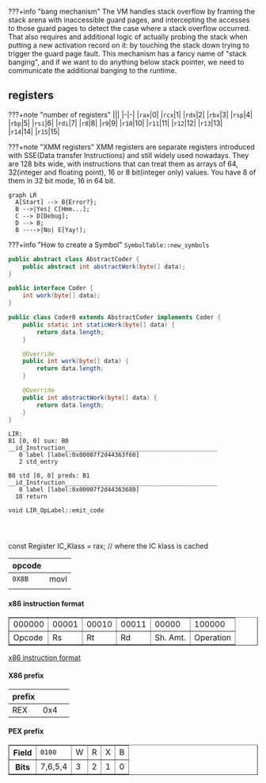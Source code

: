 ???+info "bang mechanism"
    The VM handles stack overflow by framing the stack arena with inaccessible guard pages, and intercepting the accesses to those guard pages to detect the case where a stack overflow occurred. That also requires and additional logic of actually probing the stack when putting a new activation record on it: by touching the stack down trying to trigger the guard page fault. This mechanism has a fancy name of "stack banging", and if we want to do anything below stack pointer, we need to communicate the additional banging to the runtime.




## registers
???+note "number of registers"
    |||
    |-|-|
    |`rax`|0|
    |`rcx`|1|
    |`rdx`|2|
    |`rbx`|3|
    |`rsp`|4|
    |`rbp`|5|
    |`rsi`|6|
    |`rdi`|7|
    |`r8`|8|
    |`r9`|9|
    |`r10`|10|
    |`r11`|11|
    |`r12`|12|
    |`r13`|13|    
    |`r14`|14|
    |`r15`|15|



???+note "XMM registers"
    XMM registers are separate registers introduced with SSE(Data transfer Instructions) and still widely used nowadays. They are 128 bits wide, with instructions that can treat them as arrays of 64, 32(integer and floating point), 16 or 8 bit(integer only) values. You have 8 of them in 32 bit mode, 16 in 64 bit.




``` mermaid
graph LR
  A[Start] --> B{Error?};
  B -->|Yes| C[Hmm...];
  C --> D[Debug];
  D --> B;
  B ---->|No| E[Yay!];
```


???+info "How to create a Symbol"
    `SymbolTable::new_symbols`

```java
public abstract class AbstractCoder {
    public abstract int abstractWork(byte[] data);
}

public interface Coder {
    int work(byte[] data);
}

public class Coder0 extends AbstractCoder implements Coder {
    public static int staticWork(byte[] data) {
        return data.length;
    }

    @Override
    public int work(byte[] data) {
        return data.length;
    }

    @Override
    public int abstractWork(byte[] data) {
        return data.length;
    }
}
```



```
LIR:
B1 [0, 0] sux: B0 
__id_Instruction___________________________________________
   0 label [label:0x00007f2d44363f60]
   2 std_entry 

B0 std [0, 0] preds: B1 
__id_Instruction___________________________________________
   8 label [label:0x00007f2d44363680]
  10 return   
```


```
void LIR_OpLabel::emit_code




```

const Register IC_Klass    = rax;   // where the IC klass is cached



|opcode||
|-|-|
|`0X8B`|movl|
|||


#### x86 instruction format 

<table border="1">
    <tbody><tr><td>000000</td><td>00001</td><td>00010</td><td>00011</td><td>00000</td><td>100000</td></tr>
    <tr><td>Opcode</td><td>Rs</td>   <td>Rt</td>   <td>Rd</td>   <td>Sh. Amt.</td><td>Operation</td></tr>
</tbody></table>



[x86 instruction format](http://staffwww.fullcoll.edu/aclifton/cs241/lecture-instruction-format.html)


#### X86 prefix

|prefix|||
|-|-|-|
|REX|0x4||


#### PEX prefix

<table border="1">
    <tbody><tr><th>Field</th><td colspan="4"><code>0100</code></td><td>W</td><td>R</td><td>X</td><td>B</td></tr>
    <tr><th>Bits</th><td colspan="4">7,6,5,4</td><td>3</td><td>2</td><td>1</td><td>0</td></tr>
</tbody></table>